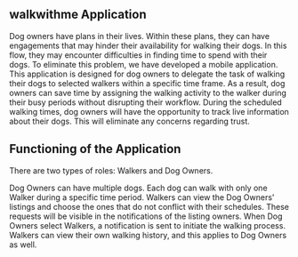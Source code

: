 ## walkwithme Application

Dog owners have plans in their lives. Within these plans, they can have engagements that may hinder their availability for walking their dogs. In this flow, they may encounter difficulties in finding time to spend with their dogs. To eliminate this problem, we have developed a mobile application. This application is designed for dog owners to delegate the task of walking their dogs to selected walkers within a specific time frame. As a result, dog owners can save time by assigning the walking activity to the walker during their busy periods without disrupting their workflow. During the scheduled walking times, dog owners will have the opportunity to track live information about their dogs. This will eliminate any concerns regarding trust.

## Functioning of the Application

There are two types of roles: Walkers and Dog Owners.

Dog Owners can have multiple dogs. Each dog can walk with only one Walker during a specific time period. Walkers can view the Dog Owners' listings and choose the ones that do not conflict with their schedules. These requests will be visible in the notifications of the listing owners. When Dog Owners select Walkers, a notification is sent to initiate the walking process. Walkers can view their own walking history, and this applies to Dog Owners as well.